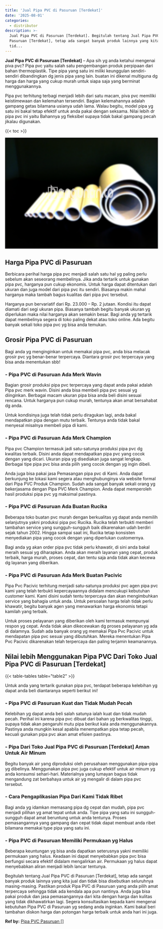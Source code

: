 ```yaml
---
title: 'Jual Pipa PVC di Pasuruan [Terdekat]'
date: '2025-08-01'
categories:
  - distributor
description: >-
  Jual Pipa PVC di Pasuruan [Terdekat]. Begitulah tentang Jual Pipa PVC di
  Pasuruan [Terdekat], tetap ada sangat banyak produk lainnya yang kita jual dan
  tid...
---
```


**Jual Pipa PVC di Pasuruan \[Terdekat\]** – Apa sih yg anda ketahui mengenai piva pvc? Pipa pvc yaitu salah satu pengembangan produk perpipaan dari bahan thermoplastik. Tipe pipa yang satu ini miliki keunggulan sendiri-sendiri dibandingkan dg jenis pipa yang lain. buatan ini dikenal multiguna dg harga dan harga yang cukup murah untuk siapa saja yang berminat menggunakannya.

Pipa pvc terhitung terbagi menjadi lebih dari satu macam, piva pvc memiliki keistimewaan dan kelemahan tersendiri. Bagian kelemahannya adalah gampang getas bilamana usianya udah lama. Walau begitu, model pipa yg satu ini bakal tetap efektif untuk anda pakai dengan seksama. Nilai lebih dr pipa pvc ini yaitu Bahannya yg fleksibel supaya tidak bakal gampang pecah jikalau digunakan.

{{< toc >}}

![Jual Pipa PVC di Pasuruan [Terdekat]](/images/jaul-pipa-pvc-56.png)

## Harga Pipa PVC di Pasuruan

Berbicara perihal harga pipa pvc menjadi salah satu hal yg paling perlu sebelum akan seseorang membelinya. Jika anda tertarik untuk gunakan pipa pvc, harganya pun cukup ekonomis. Untuk harga dapat ditentukan dari ukuran dan juga model dari pipa pvc itu sendiri. Biasanya makin mahal harganya maka tambah bagus kualitas dari pipa pvc tersebut.

Harganya pun bervariatif dari Rp. 23.000 – Rp. 2 jutaan. Kondisi itu dapat diamati dari segi ukuran pipa. Biasanya tambah begitu banyak ukuran yg diperlukan maka nilai harganya akan semakin besar. Bagi anda yg tertarik dapat membelinya segera di toko paling dekat atau toko online. Ada begitu banyak sekali toko pipa pvc yg bisa anda temukan.

## Grosir Pipa PVC di Pasuruan

Bagi anda yg menginginkan untuk memakai pipa pvc, anda bisa melacak grosir pvc yg benar-benar terpercaya. Diantara grosir pvc terpercaya yang bisa anda menentukan sbb!

### \- Pipa PVC di Pasuruan Ada Merk Wavin

Bagian grosir produksi pipa pvc terpercaya yang dapat anda pakai adalah Pipa pvc merk wavin. Disini anda bisa membeli pipa pvc sesuai yg diinginkan. Berbagai macam ukuran pipa bisa anda beli disini sesuai rencana. Untuk harganya pun cukup murah, tentunya akan amat bersahabat dg anda.

Untuk kondisinya juga telah tidak perlu diragukan lagi, anda bakal mendapatkan pipa dengan mutu terbaik. Tentunya anda tidak bakal menyesal misalnya membeli pipa di kami.

### \- Pipa PVC di Pasuruan Ada Merk Champion

Pipa pvc Champion termasuk jadi satu-satunya produksi pipa pvc dg kwalitas terbaik. Disini anda dapat mendapatkan pipa pvc yang cocok dengan yang dicari. Ukuran pipa yg disediakan juga sangat lengkap. Berbagai tipe pipa pvc bisa anda pilih yang cocok dengan yg ingin dibeli.

Anda juga bisa pakai jasa Pemasangan pipa pvc di Kami. Anda dapat berkunjung ke lokasi kami segera atau menghubunginya via website formal dari Pipa PVC Produk Champion. Sudah ada sangat banyak sekali orang yg bekerjasama dengan Pipa PVC Merk Champion. Anda dapat memperoleh hasil produksi pipa pvc yg maksimal pastinya.

### \- Pipa PVC di Pasuruan Ada Buatan Rucika

Beberapa toko buatan pvc murah dengan berkualitas yg dapat anda memilih selanjutnya yakni produksi pipa pvc Rucika. Rucika telah terbukti memberi tambahan service yang sungguh-sungguh baik dikarenakan udah berdiri sejak tahun 2002. Hingga sampai saat ini, Rucika tetap konsisten menyediakan pipa yang cocok dengan yang diperlukan customernya.

Bagi anda yg akan order pipa pvc tidak perlu khawatir, di sini anda bakal meraih sesuai yg diharapkan. Anda akan meraih layanan yang cepat, produk terbaik, harga murah, proses cepat, dan tentu saja anda tidak akan kecewa dg layanan yang diberikan.

### \- Pipa PVC di Pasuruan Ada Merk Buatan Pacivic

Pipa Pvc Pacivic terhitung menjadi satu-satunya produksi pvc agen pipa pvc kami yang telah terbukti kepercayaannya didalam mencukupi kebutuhan customer kami. Kami disini sudah tentu terpercaya dan akan mengimbuhkan service yang bahagia untuk anda. Untuk persoalan harga telah tidak perlu khawatir, begitu banyak agen yang menawarkan harga ekonomis tetapi kamilah yang terbaik.

Untuk proses pelayanan yang diberikan oleh kami termasuk mempunyai respon yg cepat. Anda tidak akan dikecewakan dg proses pelayanan yg ada di dalamnya. Sudah ada banyak orang yg memakai Pipa Pvc Pacivic untuk mendapatan pipa pvc sesuai yang dibutuhkan. Mereka menentukan Pipa Pvc Pacivic dikarenakan telah terpercaya dan paling terjamin keamanannya.

## Nilai lebih Menggunakan Pipa PVC Dari Toko Jual Pipa PVC di Pasuruan \[Terdekat\]

{{< table-tables table="table2" >}}

Untuk anda yang tertarik gunakan pipa pvc, terdapat beberapa kelebihan yg dapat anda beli diantaranya seperti berikut ini!

### \- Pipa PVC di Pasuruan Kuat dan Tidak Mudah Pecah

Kelebihan yg dapat anda beli salah satunya ialah kuat dan tidak mudah pecah. Perihal ini karena pipa pvc dibuat dari bahan yg berkwalitas tinggi, supaya tidak akan pengaruhi mutu pipa berikut kala anda menggunakannya. Pastinya anda mungkin kesal apabila menempatkan pipa tetap pecah, kecuali gunakan pipa pvc akan amat efisien pastinya.

### \- Pipa Dari Toko Jual Pipa PVC di Pasuruan \[Terdekat\] Aman Untuk Air Minum

Begitu banyak air yang diproduksi oleh perusahaan menggunakan pipa-pipa yg dibelinya. Menggunakan pipa pvc juga cukup efektif untuk air minum yg anda konsumsi sehari-hari. Materialnya yang lumayan bagus tidak mengandung zat berbahaya untuk air yg mengalir di dalam pipa pvc tersebut.

### \- Cara Pengaplikasian Pipa Dari Kami Tidak Ribet

Bagi anda yg idamkan memasang pipa dg cepat dan mudah, pipa pvc menjadi pilihan yg amat tepat untuk anda. Tipe pipa yang satu ini sungguh-sungguh dapat amat beruntung untuk anda tentunya. Proses pemasangannya yang gampang dan cepat tidak dapat membuat anda ribet bilamana memakai type pipa yang satu ini.

### \- Pipa PVC di Pasuruan Memiliki Permukaan yg Halus

Beberapa keuntungan yg bisa anda dapatkan seterusnya yakni memiliki permukaan yang halus. Keadaan ini dapat menyebabkan pipa pvc bisa berfungsi secara efektif didalam mengalirkan air. Permukaan yg halus dapat menyebabkan aliran menjadi lebih lancar tentunya.

Begitulah tentang Jual Pipa PVC di Pasuruan \[Terdekat\], tetap ada sangat banyak produk lainnya yang kita jual dan tidak bisa disebutkan seluruhnya masing-masing. Pastikan produk Pipa PVC di Pasuruan yang anda pilih amat terpercaya sehingga tidak ada kendala apa pun nantinya. Anda juga bisa pakai produk dan jasa pemasangannya dari kita dengan harga dan kulitas yang tidak dikhawatirkan lagi. Segera konsultasikan kepada kami mengenai kebutuhan Pipa PVC di Pasuruan yg sedang anda inginkan. Kami bakal beri tambahan diskon harga dan potongan harga terbaik untuk anda hari ini juga.

**Ref by:** [Pipa PVC Pasuruan []](https://id.wikipedia.org/wiki/Pipa)

